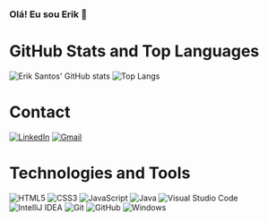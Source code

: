 ### Olá! Eu sou Erik 👋

# GitHub Stats and Top Languages
![Erik Santos' GitHub stats](https://github-readme-stats.vercel.app/api?username=erkss&rank_icon=github&show_icons=true&theme=dark&bg_color=00000000)
![Top Langs](https://github-readme-stats.vercel.app/api/top-langs/?username=erkss&layout=compact&show_icons=true&theme=dark&bg_color=00000000)

# Contact
[![LinkedIn](https://img.shields.io/badge/LinkedIn-%230077B5?style=for-the-badge&logo=linkedin&logoColor=white)](https://www.linkedin.com/in/erik-santos-340a1923a/)
[![Gmail](https://img.shields.io/badge/Gmail-D14836?style=for-the-badge&logo=gmail&logoColor=white)](mailto:erik87160@gmail.com)

# Technologies and Tools 
![HTML5](https://img.shields.io/badge/html5-%23E34F26.svg?style=for-the-badge&logo=html5&logoColor=white)
![CSS3](https://img.shields.io/badge/css3-%231572B6.svg?style=for-the-badge&logo=css3&logoColor=white)
![JavaScript](https://img.shields.io/badge/javascript-%23ED8B00.svg?style=for-the-badge&logo=javascript&logoColor=white)
![Java](https://img.shields.io/badge/java-%23323330.svg?style=for-the-badge&logo=openjdk&logoColor=white)
![Visual Studio Code](https://img.shields.io/badge/Visual%20Studio%20Code-0078d7.svg?style=for-the-badge&logo=visual-studio-code&logoColor=white)
![IntelliJ IDEA](https://img.shields.io/badge/IntelliJIDEA-000000.svg?style=for-the-badge&logo=intellij-idea&logoColor=white)
![Git](https://img.shields.io/badge/git-%23F05033.svg?style=for-the-badge&logo=git&logoColor=white)
![GitHub](https://img.shields.io/badge/github-23121011.svg?style=for-the-badge&logo=github&logoColor=white)
![Windows](https://img.shields.io/badge/Windows-0078D6?style=for-the-badge&logo=windows&logoColor=white)
